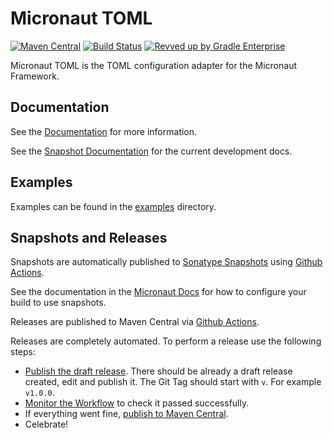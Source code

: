 # Micronaut TOML

[![Maven Central](https://img.shields.io/maven-central/v/io.micronaut.toml/micronaut-toml.svg?label=Maven%20Central)](https://search.maven.org/search?q=g:%22io.micronaut.toml%22%20AND%20a:%22micronaut-toml%22)
[![Build Status](https://github.com/micronaut-projects/micronaut-toml/workflows/Java%20CI/badge.svg)](https://github.com/micronaut-projects/micronaut-toml/actions)
[![Revved up by Gradle Enterprise](https://img.shields.io/badge/Revved%20up%20by-Gradle%20Enterprise-06A0CE?logo=Gradle&labelColor=02303A)](https://ge.micronaut.io/scans)

Micronaut TOML is the TOML configuration adapter for the Micronaut Framework.

## Documentation

See the [Documentation](https://micronaut-projects.github.io/micronaut-toml/latest/guide/) for more information. 

See the [Snapshot Documentation](https://micronaut-projects.github.io/micronaut-toml/snapshot/guide/) for the current development docs.

## Examples

Examples can be found in the [examples](https://github.com/micronaut-projects/micronaut-toml/tree/master/examples) directory.

## Snapshots and Releases

Snapshots are automatically published to [Sonatype Snapshots](https://s01.oss.sonatype.org/content/repositories/snapshots/io/micronaut/) using [Github Actions](https://github.com/micronaut-projects/micronaut-toml/actions).

See the documentation in the [Micronaut Docs](https://docs.micronaut.io/latest/guide/index.html#usingsnapshots) for how to configure your build to use snapshots.

Releases are published to Maven Central via [Github Actions](https://github.com/micronaut-projects/micronaut-toml/actions).

Releases are completely automated. To perform a release use the following steps:

* [Publish the draft release](https://github.com/micronaut-projects/micronaut-toml/releases). There should be already a draft release created, edit and publish it. The Git Tag should start with `v`. For example `v1.0.0`.
* [Monitor the Workflow](https://github.com/micronaut-projects/micronaut-toml/actions?query=workflow%3ARelease) to check it passed successfully.
* If everything went fine, [publish to Maven Central](https://github.com/micronaut-projects/micronaut-toml/actions?query=workflow%3A"Maven+Central+Sync").
* Celebrate!
